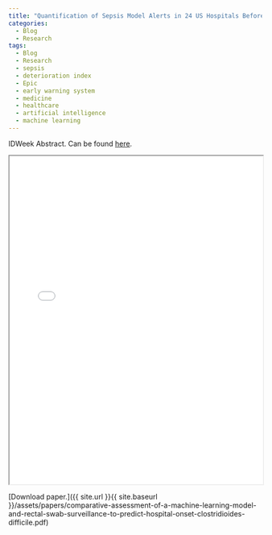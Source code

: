 ```yaml
---
title: "Quantification of Sepsis Model Alerts in 24 US Hospitals Before and During the COVID-19 Pandemic"
categories:
  - Blog
  - Research
tags:
  - Blog
  - Research
  - sepsis
  - deterioration index
  - Epic
  - early warning system
  - medicine
  - healthcare
  - artificial intelligence
  - machine learning
---
```


IDWeek Abstract. Can be found [here](https://doi.org/10.1093/ofid/ofab466.017).


<iframe src="{{ site.url }}{{ site.baseurl }}/assets/papers/comparative-assessment-of-a-machine-learning-model-and-rectal-swab-surveillance-to-predict-hospital-onset-clostridioides-difficile.pdf" 
    style="aspect-ratio: 8.5 / 11;"
    width="100%" 
>
</iframe>

[Download paper.]({{ site.url }}{{ site.baseurl }}/assets/papers/comparative-assessment-of-a-machine-learning-model-and-rectal-swab-surveillance-to-predict-hospital-onset-clostridioides-difficile.pdf)
